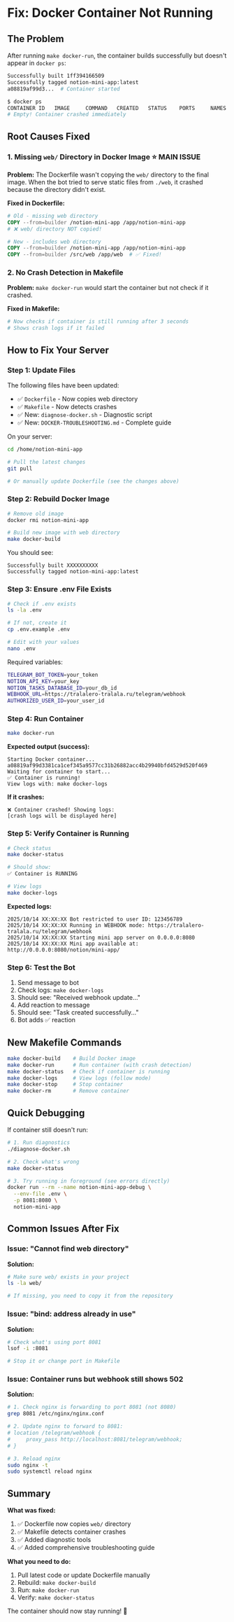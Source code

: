 # Fix: Docker Container Not Running

## The Problem

After running `make docker-run`, the container builds successfully but doesn't appear in `docker ps`:

```bash
Successfully built 1ff394166509
Successfully tagged notion-mini-app:latest
a08819af99d3...  # Container started

$ docker ps
CONTAINER ID   IMAGE     COMMAND   CREATED   STATUS    PORTS     NAMES
# Empty! Container crashed immediately
```

## Root Causes Fixed

### 1. Missing `web/` Directory in Docker Image ⭐ MAIN ISSUE

**Problem:** The Dockerfile wasn't copying the `web/` directory to the final image. When the bot tried to serve static files from `./web`, it crashed because the directory didn't exist.

**Fixed in Dockerfile:**
```dockerfile
# Old - missing web directory
COPY --from=builder /notion-mini-app /app/notion-mini-app
# ❌ web/ directory NOT copied!

# New - includes web directory
COPY --from=builder /notion-mini-app /app/notion-mini-app
COPY --from=builder /src/web /app/web  # ✅ Fixed!
```

### 2. No Crash Detection in Makefile

**Problem:** `make docker-run` would start the container but not check if it crashed.

**Fixed in Makefile:**
```bash
# Now checks if container is still running after 3 seconds
# Shows crash logs if it failed
```

## How to Fix Your Server

### Step 1: Update Files

The following files have been updated:
- ✅ `Dockerfile` - Now copies web directory
- ✅ `Makefile` - Now detects crashes
- ✅ New: `diagnose-docker.sh` - Diagnostic script
- ✅ New: `DOCKER-TROUBLESHOOTING.md` - Complete guide

On your server:
```bash
cd /home/notion-mini-app

# Pull the latest changes
git pull

# Or manually update Dockerfile (see the changes above)
```

### Step 2: Rebuild Docker Image

```bash
# Remove old image
docker rmi notion-mini-app

# Build new image with web directory
make docker-build
```

You should see:
```
Successfully built XXXXXXXXXX
Successfully tagged notion-mini-app:latest
```

### Step 3: Ensure .env File Exists

```bash
# Check if .env exists
ls -la .env

# If not, create it
cp .env.example .env

# Edit with your values
nano .env
```

Required variables:
```bash
TELEGRAM_BOT_TOKEN=your_token
NOTION_API_KEY=your_key
NOTION_TASKS_DATABASE_ID=your_db_id
WEBHOOK_URL=https://tralalero-tralala.ru/telegram/webhook
AUTHORIZED_USER_ID=your_user_id
```

### Step 4: Run Container

```bash
make docker-run
```

**Expected output (success):**
```
Starting Docker container...
a08819af99d3381ca1cef345a9577cc31b26882acc4b29940bfd4529d520f469
Waiting for container to start...
✅ Container is running!
View logs with: make docker-logs
```

**If it crashes:**
```
❌ Container crashed! Showing logs:
[crash logs will be displayed here]
```

### Step 5: Verify Container is Running

```bash
# Check status
make docker-status

# Should show:
✅ Container is RUNNING

# View logs
make docker-logs
```

**Expected logs:**
```
2025/10/14 XX:XX:XX Bot restricted to user ID: 123456789
2025/10/14 XX:XX:XX Running in WEBHOOK mode: https://tralalero-tralala.ru/telegram/webhook
2025/10/14 XX:XX:XX Starting mini app server on 0.0.0.0:8080
2025/10/14 XX:XX:XX Mini app available at: http://0.0.0.0:8080/notion/mini-app/
```

### Step 6: Test the Bot

1. Send message to bot
2. Check logs: `make docker-logs`
3. Should see: "Received webhook update..."
4. Add reaction to message
5. Should see: "Task created successfully..."
6. Bot adds ✅ reaction

## New Makefile Commands

```bash
make docker-build    # Build Docker image
make docker-run      # Run container (with crash detection)
make docker-status   # Check if container is running
make docker-logs     # View logs (follow mode)
make docker-stop     # Stop container
make docker-rm       # Remove container
```

## Quick Debugging

If container still doesn't run:

```bash
# 1. Run diagnostics
./diagnose-docker.sh

# 2. Check what's wrong
make docker-status

# 3. Try running in foreground (see errors directly)
docker run --rm --name notion-mini-app-debug \
  --env-file .env \
  -p 8081:8080 \
  notion-mini-app
```

## Common Issues After Fix

### Issue: "Cannot find web directory"

**Solution:**
```bash
# Make sure web/ exists in your project
ls -la web/

# If missing, you need to copy it from the repository
```

### Issue: "bind: address already in use"

**Solution:**
```bash
# Check what's using port 8081
lsof -i :8081

# Stop it or change port in Makefile
```

### Issue: Container runs but webhook still shows 502

**Solution:**
```bash
# 1. Check nginx is forwarding to port 8081 (not 8080)
grep 8081 /etc/nginx/nginx.conf

# 2. Update nginx to forward to 8081:
# location /telegram/webhook {
#     proxy_pass http://localhost:8081/telegram/webhook;
# }

# 3. Reload nginx
sudo nginx -t
sudo systemctl reload nginx
```

## Summary

**What was fixed:**
1. ✅ Dockerfile now copies `web/` directory
2. ✅ Makefile detects container crashes
3. ✅ Added diagnostic tools
4. ✅ Added comprehensive troubleshooting guide

**What you need to do:**
1. Pull latest code or update Dockerfile manually
2. Rebuild: `make docker-build`
3. Run: `make docker-run`
4. Verify: `make docker-status`

The container should now stay running! 🎉
